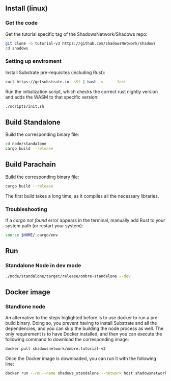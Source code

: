 
## Install (linux)

### Get the code

Get the tutorial specific tag of the ShadowsNetwork/Shadows repo:

```bash
git clone -b tutorial-v3 https://github.com/ShadowsNetwork/shadows
cd shadows
```

### Setting up enviroment

Install Substrate pre-requisites (including Rust):

```bash
curl https://getsubstrate.io -sSf | bash -s -- --fast
```

Run the initialization script, which checks the correct rust nightly version and adds the WASM to
that specific version:

```bash
./scripts/init.sh
```

## Build Standalone

Build the corresponding binary file:

```bash
cd node/standalone
cargo build --release
```

## Build Parachain

Build the corresponding binary file:

```bash
cargo build --release
```

The first build takes a long time, as it compiles all the necessary libraries.

### Troubleshooting

If a _cargo not found_ error appears in the terminal, manually add Rust to your system path (or
restart your system):

```bash
source $HOME/.cargo/env
```

## Run

### Standalone Node in dev mode

```bash
./node/standalone/target/release/ombre-standalone --dev
```

## Docker image

### Standlone node

An alternative to the steps higlighted before is to use docker to run a pre-build binary. Doing so, you prevent having to install Substrate and all the dependencies, and you can skip the building the node process as well. The only requirement is to have Docker installed, and then you can execute the following command to download the corresponding image:

```bash
docker pull shadowsnetwork/ombre:tutorial-v3
```

Once the Docker image is downloaded, you can run it with the following line:

```bash
docker run --rm --name shadows_standalone --network host shadowsnetwork/ombre:tutorial-v3 /ombre/ombre-standalone --dev
```
